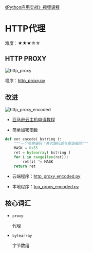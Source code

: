 [《Python应用实战》视频课程](https://study.163.com/course/courseMain.htm?courseId=1209533804&share=2&shareId=400000000624093)

# HTTP代理

难度：★★★☆☆

## HTTP PROXY

![http_proxy](images/http_proxy.JPG)

程序：[http_proxy.py](programs/http_proxy.py)


## 改进

![http_proxy_encoded](images/http_proxy_encoded.JPG)

- [亚马逊云主机申请教程](https://study.163.com/course/courseLearn.htm?courseId=1006189053&share=2&shareId=400000000624093#/learn/video?lessonId=1053678473&courseId=1006189053)

- 简单加密函数

```python
def xor_encode( bstring ):
    """一个简单编码：两次编码后与原值相同"""
    MASK = 0x55
    ret = bytearray( bstring )
    for i in range(len(ret)):
        ret[i] ^= MASK
    return ret
```

- 云端程序：[http_proxy_encoded.py](programs/http_proxy_encoded.py)

- 本地程序：[tcp_proxy_encoded.py](programs/tcp_proxy_encoded.py)

## 核心词汇

- `proxy`

  代理

- `bytearray`

  字节数组
